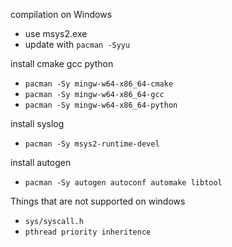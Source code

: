 compilation on Windows

- use msys2.exe
- update with `pacman -Syyu`

install cmake gcc python
- `pacman -Sy mingw-w64-x86_64-cmake`
- `pacman -Sy mingw-w64-x86_64-gcc`
- `pacman -Sy mingw-w64-x86_64-python`

install syslog
- `pacman -Sy msys2-runtime-devel`

install autogen
- `pacman -Sy autogen autoconf automake libtool`

Things that are not supported on windows
- `sys/syscall.h`
- `pthread priority inheritence`
